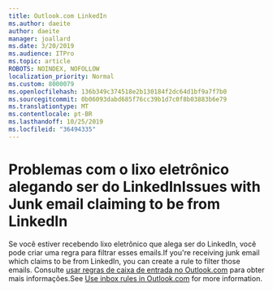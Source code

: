 ```yaml
---
title: Outlook.com LinkedIn
ms.author: daeite
author: daeite
manager: joallard
ms.date: 3/20/2019
ms.audience: ITPro
ms.topic: article
ROBOTS: NOINDEX, NOFOLLOW
localization_priority: Normal
ms.custom: 8000079
ms.openlocfilehash: 136b349c374518e2b130184f2dc64d1bf9a7f7b0
ms.sourcegitcommit: 0b06093dabd685f76cc39b1d7c0f8b03883b6e79
ms.translationtype: MT
ms.contentlocale: pt-BR
ms.lasthandoff: 10/25/2019
ms.locfileid: "36494335"
---
```

# <a name="issues-with-junk-email-claiming-to-be-from-linkedin"></a><span data-ttu-id="f5861-102">Problemas com o lixo eletrônico alegando ser do LinkedIn</span><span class="sxs-lookup"><span data-stu-id="f5861-102">Issues with Junk email claiming to be from LinkedIn</span></span>

<span data-ttu-id="f5861-103">Se você estiver recebendo lixo eletrônico que alega ser do LinkedIn, você pode criar uma regra para filtrar esses emails.</span><span class="sxs-lookup"><span data-stu-id="f5861-103">If you're receiving junk email which claims to be from LinkedIn, you can create a rule to filter those emails.</span></span>
<span data-ttu-id="f5861-104">Consulte [usar regras de caixa de entrada no Outlook.com](https://aka.ms/OutlookComInboxRules) para obter mais informações.</span><span class="sxs-lookup"><span data-stu-id="f5861-104">See [Use inbox rules in Outlook.com](https://aka.ms/OutlookComInboxRules) for more information.</span></span>


